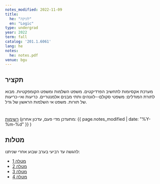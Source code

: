 ```yaml
---
notes_modified: 2022-11-09
title:
  he: "לוגיקה"
  en: "Logic"
type: undergrad
year: 2022
term: fall
catalog: '201.1.6061'
lang: he
notes:
  he: notes.pdf
venue: bgu
---
```


## תקציר
מערכת אקסיומות לתחשיב הפרדיקטים. משפט השלמות ומשפט הקומפקטיות. מבוא לתורת 
המודלים: משפטי סקולם--לוונהים ותתי מבנים אלמנטריים. כריעות ואי-כריעות של 
תורות. משפט אי השלמות הראשון של גדל.

#
[רשימות](notes.pdf) (מתעדכן מדי פעם, עדכון אחרון: 
{{ page.notes_modified | date: "%Y-%m-%d" }} )

## מטלות

להגשה עד רביעי בערב שבוע אחרי שניתנו:

- [מטלה 1](hw/exercise01.pdf)
- [מטלה 2](hw/exercise02.pdf)
- [מטלה 3](hw/exercise03.pdf)
- [מטלה 4](hw/exercise04.pdf)

